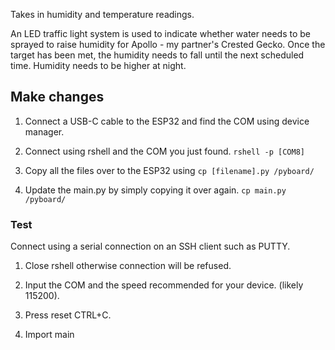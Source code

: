 Takes in humidity and temperature readings.

An LED traffic light system is used to indicate whether water needs to be sprayed to raise humidity for Apollo - my partner's Crested Gecko.
Once the target has been met, the humidity needs to fall until the next scheduled time. Humidity needs to be higher at night.

## Make changes

1. Connect a USB-C cable to the ESP32 and find the COM using device manager.

2. Connect using rshell and the COM you just found. ```rshell -p [COM8]```

4. Copy all the files over to the ESP32 using ```cp [filename].py /pyboard/```

3. Update the main.py by simply copying it over again. ```cp main.py /pyboard/```

### Test 

Connect using a serial connection on an SSH client such as PUTTY.

1. Close rshell otherwise connection will be refused.

2. Input the COM and the speed recommended for your device. (likely 115200).

3. Press reset CTRL+C.

4. Import main